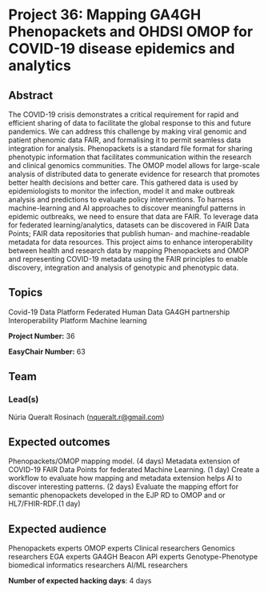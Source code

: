 # Project 36: Mapping GA4GH Phenopackets and OHDSI OMOP for COVID-19 disease epidemics and analytics

## Abstract

The COVID-19 crisis demonstrates a critical requirement for rapid and efficient sharing of data to facilitate the global response to this and future pandemics. We can address this challenge by making viral genomic and patient phenomic data FAIR, and formalising it to permit seamless data integration for analysis.
Phenopackets is a standard file format for sharing phenotypic information that facilitates communication within the research and clinical genomics communities. The OMOP model allows for large-scale analysis of distributed data to generate evidence for research that promotes better health decisions and better care. This gathered data is used by epidemiologists to monitor the infection, model it and make outbreak analysis and predictions to evaluate policy interventions. To harness machine-learning and AI approaches to discover meaningful patterns in epidemic outbreaks, we need to ensure that data are FAIR. To leverage data for federated learning/analytics, datasets can be discovered in FAIR Data Points; FAIR data repositories that publish human- and machine-readable metadata for data resources. This project aims to enhance interoperability between health and research data by mapping Phenopackets and OMOP and representing COVID-19 metadata using the FAIR principles to enable discovery, integration and analysis of genotypic and phenotypic data.

## Topics

Covid-19
Data Platform
Federated Human Data
GA4GH partnership
Interoperability Platform
Machine learning

**Project Number:** 36



**EasyChair Number:** 63

## Team

### Lead(s)

Núria Queralt Rosinach (nqueralt.r@gmail.com)

## Expected outcomes

Phenopackets/OMOP mapping model. (4 days)
Metadata extension of COVID-19 FAIR Data Points for federated Machine Learning. (1 day)
Create a workflow to evaluate how mapping and metadata extension helps AI to discover interesting patterns. (2 days)
Evaluate the mapping effort for semantic phenopackets developed in the EJP RD to OMOP and or HL7/FHIR-RDF.(1 day)

## Expected audience

Phenopackets experts
OMOP experts
Clinical researchers
Genomics researchers
EGA experts
GA4GH Beacon API experts
Genotype-Phenotype biomedical informatics researchers
AI/ML researchers

**Number of expected hacking days**: 4 days


